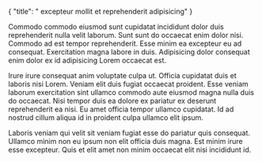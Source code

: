 {
  "title": " excepteur mollit et reprehenderit adipisicing"
}

Commodo commodo eiusmod sunt cupidatat incididunt dolor duis reprehenderit nulla velit laborum. Sunt sunt do occaecat enim dolor nisi. Commodo ad est tempor reprehenderit. Esse minim ea excepteur eu ad consequat. Exercitation magna labore in duis. Adipisicing dolor consequat enim dolor ex id adipisicing Lorem occaecat est.

Irure irure consequat anim voluptate culpa ut. Officia cupidatat duis et laboris nisi Lorem. Veniam elit duis fugiat occaecat proident. Esse veniam laborum exercitation sint ullamco commodo aute eiusmod magna nulla duis do occaecat. Nisi tempor duis ea dolore ex pariatur ex deserunt reprehenderit ea nisi. Eu amet officia tempor ullamco cupidatat. Id ad nostrud cillum aliqua id in proident culpa ullamco elit ipsum.

Laboris veniam qui velit sit veniam fugiat esse do pariatur quis consequat. Ullamco minim non eu ipsum non elit officia duis magna. Est minim irure esse excepteur. Quis et elit amet non minim occaecat elit nisi incididunt id.